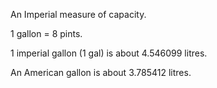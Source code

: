 An Imperial measure of capacity.

1 gallon = 8 pints.

1 imperial gallon (1 gal) is about 4.546099 litres.

An American gallon is about 3.785412 litres.
